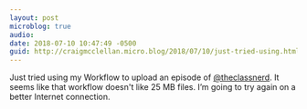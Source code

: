 ```yaml
---
layout: post
microblog: true
audio: 
date: 2018-07-10 10:47:49 -0500
guid: http://craigmcclellan.micro.blog/2018/07/10/just-tried-using.html
---
```

Just tried using my Workflow to upload an episode of [@theclassnerd](https://micro.blog/theclassnerd). It seems like that workflow doesn't like 25 MB files. I’m going to try again on a better Internet connection.
